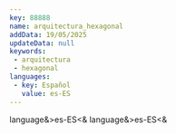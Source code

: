 ```yaml
---
key: 88888
name: arquitectura_hexagonal
addData: 19/05/2025
updateData: null
keywords: 
 - arquitectura
 - hexagonal
languages:
 - key: Español
   value: es-ES
---
```

language&>es-ES<&
language&>es-ES<&